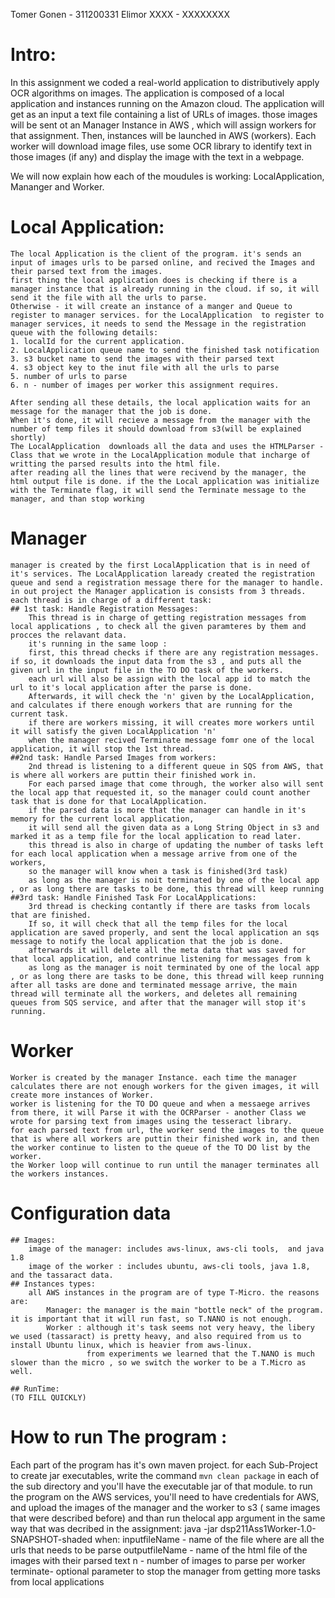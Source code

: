 Tomer Gonen - 311200331
Elimor XXXX - XXXXXXXX

# Intro:

In this assignment we coded a real-world application to distributively apply OCR algorithms on images.
The application is composed of a local application and instances running on the Amazon cloud.
The application will get as an input a text file containing a list of URLs of images. those images will be sent ot an Manager Instance in AWS , which will assign workers for that assignment.
Then, instances will be launched in AWS (workers). Each worker will download image files, use some OCR library to identify text in those images (if any) and display the image with the text in a webpage.

We will now explain how each of the moudules is working: LocalApplication, Mananger and Worker.

# Local Application:

    The local Application is the client of the program. it's sends an input of images urls to be parsed online, and recived the Images and their parsed text from the images.
    first thing the local application does is checking if there is a manager instance that is already running in the cloud. if so, it will send it the file with all the urls to parse.
    Otherwise - it will create an instance of a manger and Queue to register to manager services. for the LocalApplication  to register to manager services, it needs to send the Message in the registration queue with the following details:
    1. localId for the current application.
    2. LocalApplication queue name to send the finished task notification
    3. s3 bucket name to send the images with their parsed text
    4. s3 object key to the inut file with all the urls to parse
    5. number of urls to parse
    6. n - number of images per worker this assignment requires.

    After sending all these details, the local application waits for an message for the manager that the job is done.
    When it's done, it will recieve a message from the manager with the number of temp files it should download from s3(will be explained shortly)
    The LocalApplication  downloads all the data and uses the HTMLParser - Class that we wrote in the LocalApplication module that incharge of writting the parsed results into the html file.
    after reading all the lines that were recivend by the manager, the html output file is done. if the the Local application was initialize with the Terminate flag, it will send the Terminate message to the manager, and than stop working

# Manager

    manager is created by the first LocalApplication that is in need of it's services. The LocalApplication laready created the registration queue and send a registration message there for the manager to handle.
    in out project the Manager application is consists from 3 threads. each thread is in charge of a different task:
    ## 1st task: Handle Registration Messages:
        This thread is in charge of getting registration messages from local applications , to check all the given paramteres by them and procces the relavant data.
        it's running in the same loop :
        first, this thread checks if there are any registration messages. if so, it downloads the input data from the s3 , and puts all the given url in the input file in the TO DO task of the workers.
        each url will also be assign with the local app id to match the url to it's local application after the parse is done.
        Afterwards, it will check the 'n' given by the LocalApplication, and calculates if there enough workers that are running for the current task.
        if there are workers missing, it will creates more workers until it will satisfy the given LocalApplication 'n'
        when the manager recived Terminate message fomr one of the local application, it will stop the 1st thread.
    ##2nd task: Handle Parsed Images from workers:
        2nd thread is listening to a different queue in SQS from AWS, that is where all workers are puttin their finished work in.
        For each parsed image that come through, the worker also will sent the local app that requested it, so the manager could count another task that is done for that LocalApplication.
        if the parsed data is more that the manager can handle in it's memory for the current local application,
        it will send all the given data as a Long String Object in s3 and marked it as a temp file for the local application to read later.
        this thread is also in charge of updating the number of tasks left for each local application when a message arrive from one of the workers,
        so the manager will know when a task is finished(3rd task)
        as long as the manager is noit terminated by one of the local app , or as long there are tasks to be done, this thread will keep running
    ##3rd task: Handle Finished Task For LocalApplications:
        3rd thread is checking contantly if there are tasks from locals that are finished.
        If so, it will check that all the temp files for the local application are saved properly, and sent the local application an sqs message to notify the local application that the job is done.
        afterwards it will delete all the meta data that was saved for that local application, and contrinue listening for messages from k
        as long as the manager is noit terminated by one of the local app , or as long there are tasks to be done, this thread will keep running
    after all tasks are done and terminated message arrive, the main thread will terminate all the workers, and deletes all remaining queues from SQS service, and after that the manager will stop it's running.

# Worker

    Worker is created by the manager Instance. each time the manager calculates there are not enough workers for the given images, it will create more instances of Worker.
    worker is listening for the TO DO queue and when a messaege arrives from there, it will Parse it with the OCRParser - another Class we wrote for parsing text from images using the tesseract library.
    for each parsed text from url, the worker send the images to the queue that is where all workers are puttin their finished work in, and then the worker continue to listen to the queue of the TO DO list by the worker.
    the Worker loop will continue to run until the manager terminates all the workers instances.

# Configuration data

    ## Images:
        image of the manager: includes aws-linux, aws-cli tools,  and java 1.8
        image of the worker : includes ubuntu, aws-cli tools, java 1.8, and the tassaract data.
    ## Instances types:
        all AWS instances in the program are of type T-Micro. the reasons are:
            Manager: the manager is the main "bottle neck" of the program. it is important that it will run fast, so T.NANO is not enough.
            Worker : although it's task seems not very heavy, the libery we used (tassaract) is pretty heavy, and also required from us to install Ubuntu linux, which is heavier from aws-linux.
                     from experiments we learned that the T.NANO is much slower than the micro , so we switch the worker to be a T.Micro as well.

    ## RunTime:
    (TO FILL QUICKLY)

# How to run The program :

Each part of the program has it's own maven project. for each Sub-Project to create jar executables,
write the command `mvn clean package` in each of the sub directory and you'll have the executable
jar of that module. to run the program on the AWS services, you'll need to have credentials for AWS,
and upload the images of the manager and the worker to s3 ( same images that were described before)
and than run thelocal app argument in the same way that was decribed in the assignment:
java -jar dsp211Ass1Worker-1.0-SNAPSHOT-shaded <inputFileName> <outputFileName> <n> <terminate>
when:
inputfileName - name of the file where are all the urls that needs to be parse
outputfileName - name of the html file of the images with their parsed text
n - number of images to parse per worker
terminate- optional parameter to stop the manager from getting more tasks from local applications
